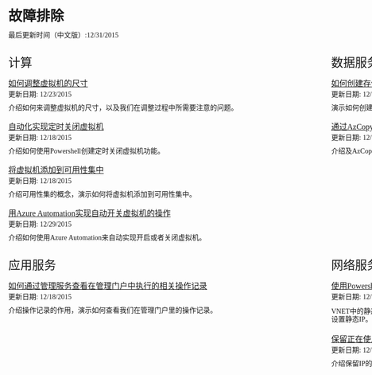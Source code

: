 <properties linkid="troubleshoot" urldisplayname="troubleshoot" pagetitle="故障排除" metakeywords="troubleshoot" disablerightnav="true" description="" metacanonical="" services="" documentationcenter="" title="" authors="" solutions="" manager="" editor="" />
<tags ms.service="" ms.date="" wacn.date="" />

<div style="margin: 0px auto;">
  <div style="width:1200px">
    <div style="line-height:25px">
      <h1>故障排除</h1>
	</div>
    <div  style="line-height:12px;margin-top:20px">
      <span style="font-weight:normal;font-family:'Microsoft YaHei';font-size:14px;"> 最后更新时间（中文版）:12/31/2015 </span>
    </div>
  </div>
  <div style="width:1200px;margin-top:40px;">
    <div style="width: 550px;  margin-right: 100px;  display: inline-block;">
      <div style="width: 550px;">
        <div style="line-height:19px">
          <span style="font-size:24px;font-family:'Microsoft YaHei';font-weight:normal;">计算</span>
        </div>
        <div style="line-height:13px;margin-top:25px">
          <a href="/documentation/articles/troubleshoot/virtual-machine-how-to-reset-vm-size" style="font-size:16px;font-family:'Microsoft YaHei';font-weight:normal;">如何调整虚拟机的尺寸</a>
        </div>
        <div style="line-height:12px;margin-top:10px">
          <span style="font-weight:normal;font-size:14px;font-family:'Microsoft YaHei';"> 更新日期: 12/23/2015 </span>
        </div>
        <div style="line-height:12px;margin-top:15px">
          <span style="font-family:'Microsoft YaHei';font-size:14px">介绍如何来调整虚拟机的尺寸，以及我们在调整过程中所需要注意的问题。</span>
        </div>
        <div style="line-height:13px;margin-top:25px">
          <a href="/documentation/articles/troubleshoot/virtual-machine-how-to-turn-off-vm-automatically" style="font-size:16px;font-family:'Microsoft YaHei';">自动化实现定时关闭虚拟机</a>
        </div>
        <div style="line-height:12px;margin-top:10px">
          <span style="font-weight:normal;font-size:14px;font-family:'Microsoft YaHei';"> 更新日期: 12/18/2015 </span>
        </div>
        <div style="line-height:12px;margin-top:15px">
          <span style="font-family:'Microsoft YaHei';font-size:14px">介绍如何使用Powershell创建定时关闭虚拟机功能。</span>
        </div>
        <div style="line-height:13px;margin-top:25px">
          <a href="/documentation/articles/troubleshoot/virtual-machine-add-vm-to-availability-group" style="font-size:16px;font-family:'Microsoft YaHei';">将虚拟机添加到可用性集中</a>
        </div>
        <div style="line-height:12px;margin-top:10px">
          <span style="font-weight:normal;font-size:14px;font-family:'Microsoft YaHei';"> 更新日期: 12/18/2015 </span>
        </div>
        <div style="line-height:12px;margin-top:15px">
          <span style="font-family:'Microsoft YaHei';font-size:14px">介绍可用性集的概念，演示如何将虚拟机添加到可用性集中。</span>
        </div>
        <div style="line-height:13px;margin-top:25px">
          <a href="/documentation/articles/troubleshoot/virtual-machine-add-vm-to-availability-group" style="font-size:16px;font-family:'Microsoft YaHei';">用Azure Automation实现自动开关虚拟机的操作</a>
        </div>
        <div style="line-height:12px;margin-top:10px">
          <span style="font-weight:normal;font-size:14px;font-family:'Microsoft YaHei';"> 更新日期: 12/29/2015 </span>
        </div>
        <div style="line-height:12px;margin-top:15px">
          <span style="font-family:'Microsoft YaHei';font-size:14px">介绍如何使用Azure Automation来自动实现开启或者关闭虚拟机。</span>
        </div>
      </div>
    </div>
    <div style="width:550px; float:right">
      <div style="width: 550px;">
        <div style="line-height:19px;">
          <span style="font-size:24px;font-family:'Microsoft YaHei';font-weight:normal;">数据服务</span>
        </div>
        <div style="line-height:13px;margin-top:25px">
          <a href="/documentation/articles/troubleshoot/storage-how-to-create-account-container" style="font-size:16px;font-family:'Microsoft YaHei';">如何创建存储账号及容器</a>
        </div>
        <div style="line-height:12px;margin-top:10px">
          <span style="font-weight:normal;font-size:14px;font-family:'Microsoft YaHei';"> 更新日期: 12/14/2015 </span>
        </div>
        <div style="line-height:12px;margin-top:15px">
          <span style="font-family:'Microsoft YaHei';font-size:14px">演示如何创建存储账号及容器，解析我们在创建过程中需要注意的一些概念性问题。</span>
        </div>
        <div style="line-height:13px;margin-top:25px">
          <a href="/documentation/articles/troubleshoot/storage-how-to-use-azcopy" style="font-size:16px;font-family:'Microsoft YaHei';">通过AzCopy操作Azure存储</a>
        </div>
        <div style="line-height:12px;margin-top:10px">
          <span style="font-weight:normal;font-size:14px;font-family:'Microsoft YaHei';"> 更新日期: 12/17/2015 </span>
        </div>
        <div style="line-height:12px;margin-top:15px">
          <span style="font-family:'Microsoft YaHei';font-size:14px">介绍及AzCopy，演示AzCopy的一些常规操作指令。</span>
        </div>
      </div>
    </div>
  </div>
  <div style="width:1200px;margin-top:40px;">
    <div style="width: 550px; margin-right: 100px; display: inline-block;">
      <div style="width: 550px; ">
        <div  style="line-height:19px;">
          <span style="font-size:24px;font-family:'Microsoft YaHei';font-weight:normal;">应用服务</span>
        </div>
        <div style="line-height:13px;margin-top:25px">
          <a href="/documentation/articles/troubleshoot/management-portal-how-to-see-operation-log" style="font-size:16px;font-family:'Microsoft YaHei';">如何通过管理服务查看在管理门户中执行的相关操作记录</a>
        </div>
        <div style="line-height:12px;margin-top:10px">
          <span style="font-weight:normal;font-size:14px;font-family:'Microsoft YaHei';"> 更新日期: 12/18/2015 </span>
        </div>
        <div style="line-height:12px;margin-top:15px">
          <span style="font-family:'Microsoft YaHei';font-size:14px">介绍操作记录的作用，演示如何查看我们在管理门户里的操作记录。</span>
        </div>
      </div>
    </div>
    <div style="width:550px; float:right;">
      <div style="width:550px;">
        <div style="line-height:19px;">
          <span style="font-size:24px;font-family:'Microsoft YaHei';font-weight:normal;">网络服务</span></divstyle="line-height:19px;">
          <div style="line-height:13px;margin-top:25px">
            <a href="/documentation/articles/troubleshoot/virtual-network-how-to-use-internal-ip" style="font-size:16px;font-family:'Microsoft YaHei';">使用Powershell设置VNET中的静态IP</a>
          </div>
          <div style="line-height:12px;margin-top:10px">
            <span style="font-weight:normal;font-size:14px;font-family:'Microsoft YaHei';"> 更新日期: 12/16/2015 </span>
          </div>
          <div style="line-height:12px;margin-top:15px">
            <span style="font-family:'Microsoft YaHei';font-size:14px;line-height:16px">VNET中的静态IP的作用，演示如何使用Powershell对虚拟机设置静态IP、对已有的虚拟机设置静态IP。</span>
          </div>
          <div style="line-height:13px;margin-top:25px">
            <a href="/documentation/articles/troubleshoot/virtual-network-how-to-use-reserved-ip" style="font-size:16px;font-family:'Microsoft YaHei';">保留正在使用的VIP</a>
          </div>
          <div style="line-height:12px;margin-top:10px">
            <span style="font-weight:normal;font-size:14px;font-family:'Microsoft YaHei';"> 更新日期: 12/18/2015 </span>
          </div>
          <div style="line-height:12px;margin-top:15px">
            <span style="font-family:'Microsoft YaHei';font-size:14px">介绍保留IP的相关概念，演示如何使用Powershell来操作保留IP。</span>
          </div>
        </div>
      </div>
    </div>
    <div style="width: 100%;margin-top:50px;display:inline-block;"></div>
  </div>
</div>